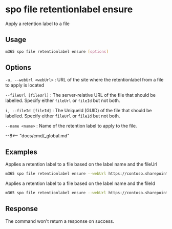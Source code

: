 # spo file retentionlabel ensure

Apply a retention label to a file

## Usage

```sh
m365 spo file retentionlabel ensure [options]
```

## Options

`-u, --webUrl <webUrl>`
: URL of the site where the retentionlabel from a file to apply is located

`--fileUrl [fileUrl]`
: The server-relative URL of the file that should be labelled. Specify either `fileUrl` or `fileId` but not both.

`i, --fileId [fileId]`
: The UniqueId (GUID) of the file that should be labelled. Specify either `fileUrl` or `fileId` but not both.

`--name <name>`
: Name of the retention label to apply to the file.

--8<-- "docs/cmd/_global.md"

## Examples

Applies a retention label to a file based on the label name and the fileUrl

```sh
m365 spo file retentionlabel ensure --webUrl https://contoso.sharepoint.com/sites/project-x --fileUrl '/Shared Documents/Document.docx' --name 'Some label'
```

Applies a retention label to a file based on the label name and the fileId

```sh
m365 spo file retentionlabel ensure --webUrl https://contoso.sharepoint.com/sites/project-x --fileId '26541f96-017c-4189-a604-599e083533b8'  --name 'Some label'
```

## Response

The command won't return a response on success.
